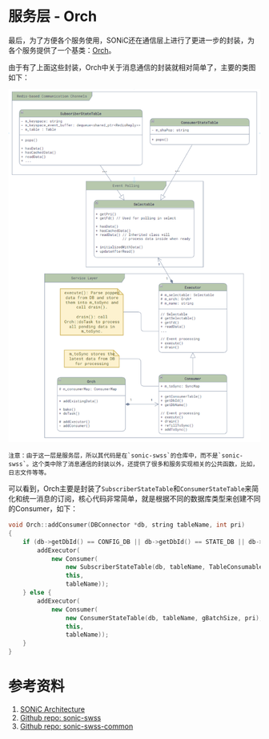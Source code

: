 # 服务层 - Orch

最后，为了方便各个服务使用，SONiC还在通信层上进行了更进一步的封装，为各个服务提供了一个基类：[Orch](https://github.com/sonic-net/sonic-swss/blob/master/src/orchagent/orch.hcommon/consumertatetable.h)。

由于有了上面这些封装，Orch中关于消息通信的封装就相对简单了，主要的类图如下：

![](assets/chapter-4/orch.png)

```admonish note
注意：由于这一层是服务层，所以其代码是在`sonic-swss`的仓库中，而不是`sonic-swss`。这个类中除了消息通信的封装以外，还提供了很多和服务实现相关的公共函数，比如，日志文件等等。
```

可以看到，Orch主要是封装了`SubscriberStateTable`和`ConsumerStateTable`来简化和统一消息的订阅，核心代码非常简单，就是根据不同的数据库类型来创建不同的Consumer，如下：

```cpp
void Orch::addConsumer(DBConnector *db, string tableName, int pri)
{
    if (db->getDbId() == CONFIG_DB || db->getDbId() == STATE_DB || db->getDbId() == CHASSIS_APP_DB) {
        addExecutor(
            new Consumer(
                new SubscriberStateTable(db, tableName, TableConsumable::DEFAULT_POP_BATCH_SIZE, pri),
                this,
                tableName));
    } else {
        addExecutor(
            new Consumer(
                new ConsumerStateTable(db, tableName, gBatchSize, pri),
                this,
                tableName));
    }
}
```

# 参考资料

1. [SONiC Architecture][SONiCArch]
2. [Github repo: sonic-swss][SONiCSWSS]
3. [Github repo: sonic-swss-common][SONiCSWSSCommon]

[SONiCArch]: https://github.com/sonic-net/SONiC/wiki/Architecture
[SONiCSWSS]: https://github.com/sonic-net/sonic-swss
[SONiCSWSSCommon]: https://github.com/sonic-net/sonic-swss-common